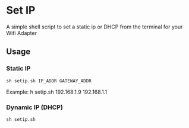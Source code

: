 # Set IP
A simple shell script to set a static ip or DHCP from the terminal for your Wifi Adapter

## Usage

### Static IP
`sh setip.sh IP_ADDR GATEWAY_ADDR`

Example: h setip.sh 192.168.1.9 192.168.1.1

### Dynamic IP (DHCP)
`sh setip.sh`
